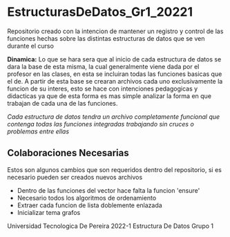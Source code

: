 # EstructurasDeDatos_Gr1_20221
Repositorio creado con la intencion de mantener un registro y control de las funciones hechas sobre las distintas estructuras de datos que se ven durante el curso

**Dinamica:** Lo que se hara sera que al inicio de cada estructura de datos se dara la base de esta misma, la cual generalmente viene dada por el profesor en las clases, en esta se incluiran todas las funciones basicas que el de.
A partir de esta base se crearan archivos cada uno exclusivamente la funcion de su interes, esto se hace con intenciones pedagogicas y didacticas ya que de esta forma es mas simple analizar la forma en que trabajan de cada una de las funciones.

*Cada estructura de datos tendra un archivo completamente funcional que contenga todas las funciones integradas trabajando sin cruces o problemas entre ellas*

## Colaboraciones Necesarias
Estos son algunos cambios que son requeridos dentro del repositorio, si es necesario pueden ser creados nuevos archivos

- Dentro de las funciones del vector hace falta la funcion 'ensure'
- Necesario todos los algoritmos de ordenamiento
- Extraer cada funcion de lista doblemente enlazada
- Inicializar tema grafos

Universidad Tecnologica De Pereira
2022-1
Estructura De Datos Grupo 1
